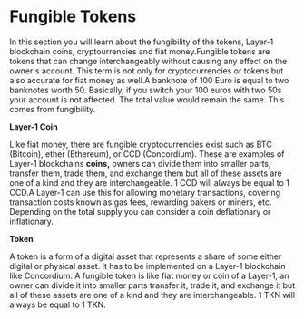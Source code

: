# Fungible Tokens

In this section you will learn about the fungibility of the tokens, Layer-1 blockchain coins, cryptourrencies and fiat money.Fungible tokens are tokens that can change interchangeably without causing any effect on the owner's account. This term is not only for cryptocurrencies or tokens but also accurate for fiat money as well.A banknote of 100 Euro is equal to two banknotes worth 50. Basically, if you switch your 100 euros with two 50s your account is not affected. The total value would remain the same. This comes from fungibility.

**Layer-1 Coin**

Like fiat money, there are fungible cryptocurrencies exist such as BTC (Bitcoin), ether (Ethereum), or CCD (Concordium). These are examples of Layer-1 blockchains **coins,** owners can divide them into smaller parts, transfer them, trade them, and exchange them but all of these assets are one of a kind and they are interchangeable. 1 CCD will always be equal to 1 CCD.A Layer-1 can use this for allowing monetary transactions, covering transaction costs known as gas fees, rewarding bakers or miners, etc. Depending on the total supply you can consider a coin deflationary or inflationary.

**Token**

A token is a form of a digital asset that represents a share of some either digital or physical asset. It has to be implemented on a Layer-1 blockchain like Concordium. A fungible token is like fiat money or coin of a Layer-1, an owner can divide it into smaller parts transfer it, trade it, and exchange it but all of these assets are one of a kind and they are interchangeable. 1 TKN will always be equal to 1 TKN.
